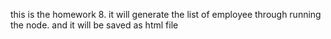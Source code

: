 this is the homework 8. it will generate the list of employee through running the node.  and it will be saved as html file